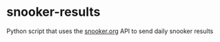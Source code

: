 # snooker-results
Python script that uses the [snooker.org](http://api.snooker.org) API to send daily snooker results
